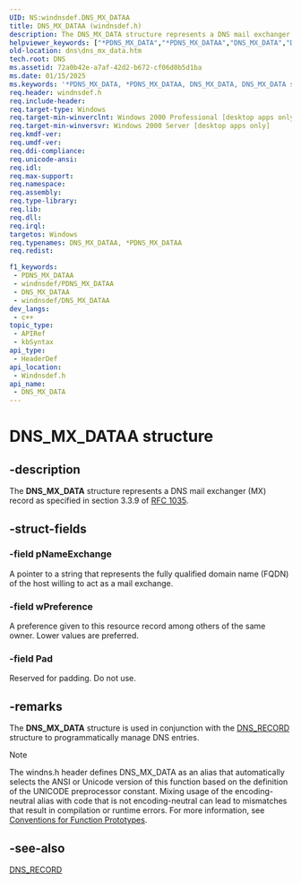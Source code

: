 ```yaml
---
UID: NS:windnsdef.DNS_MX_DATAA
title: DNS_MX_DATAA (windnsdef.h)
description: The DNS_MX_DATA structure represents a DNS mail exchanger (MX) record as specified in section 3.3.9 of RFC 1035. (ANSI)
helpviewer_keywords: ["*PDNS_MX_DATA","*PDNS_MX_DATAA","DNS_MX_DATA","DNS_MX_DATA structure [DNS]","DNS_MX_DATAA","PDNS_MX_DATA","PDNS_MX_DATA structure pointer [DNS]","_dns_dns_mx_data","dns.dns_mx_data","windnsdef/DNS_MX_DATA","windnsdef/PDNS_MX_DATA"]
old-location: dns\dns_mx_data.htm
tech.root: DNS
ms.assetid: 72a0b42e-a7af-42d2-b672-cf06d0b5d1ba
ms.date: 01/15/2025
ms.keywords: '*PDNS_MX_DATA, *PDNS_MX_DATAA, DNS_MX_DATA, DNS_MX_DATA structure [DNS], DNS_MX_DATAA, PDNS_MX_DATA, PDNS_MX_DATA structure pointer [DNS], _dns_dns_mx_data, dns.dns_mx_data, windnsdef/DNS_MX_DATA, windnsdef/PDNS_MX_DATA'
req.header: windnsdef.h
req.include-header: 
req.target-type: Windows
req.target-min-winverclnt: Windows 2000 Professional [desktop apps only]
req.target-min-winversvr: Windows 2000 Server [desktop apps only]
req.kmdf-ver: 
req.umdf-ver: 
req.ddi-compliance: 
req.unicode-ansi: 
req.idl: 
req.max-support: 
req.namespace: 
req.assembly: 
req.type-library: 
req.lib: 
req.dll: 
req.irql: 
targetos: Windows
req.typenames: DNS_MX_DATAA, *PDNS_MX_DATAA
req.redist: 

f1_keywords:
 - PDNS_MX_DATAA
 - windnsdef/PDNS_MX_DATAA
 - DNS_MX_DATAA
 - windnsdef/DNS_MX_DATAA
dev_langs:
 - c++
topic_type:
 - APIRef
 - kbSyntax
api_type:
 - HeaderDef
api_location:
 - Windnsdef.h
api_name:
 - DNS_MX_DATA
---
```


# DNS_MX_DATAA structure


## -description

The 
<b>DNS_MX_DATA</b> structure represents a DNS mail exchanger (MX) record as specified in section 3.3.9 of <a href="https://www.ietf.org/rfc/rfc1035.txt">RFC 1035</a>.

## -struct-fields

### -field pNameExchange

A pointer to a string that represents the fully qualified domain name (FQDN) of the host willing to act as a mail exchange.

### -field wPreference

A preference given to this resource record among others of the same owner. Lower values are preferred.

### -field Pad

Reserved for padding. Do not use.

## -remarks

The 
<b>DNS_MX_DATA</b> structure is used in conjunction with the 
<a href="/windows/win32/api/windnsdef/ns-windnsdef-dns_recorda">DNS_RECORD</a> structure to programmatically manage DNS entries.





> [!NOTE]
> The windns.h header defines DNS_MX_DATA as an alias that automatically selects the ANSI or Unicode version of this function based on the definition of the UNICODE preprocessor constant. Mixing usage of the encoding-neutral alias with code that is not encoding-neutral can lead to mismatches that result in compilation or runtime errors. For more information, see [Conventions for Function Prototypes](/windows/win32/intl/conventions-for-function-prototypes).

## -see-also

<a href="/windows/win32/api/windnsdef/ns-windnsdef-dns_recorda">DNS_RECORD</a>

